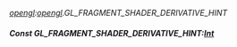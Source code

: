 _[opengl](../../modules/opengl/opengl-module.md):[opengl](../../modules/opengl/opengl-module.md).GL\_FRAGMENT\_SHADER\_DERIVATIVE\_HINT_
##### Const GL\_FRAGMENT\_SHADER\_DERIVATIVE\_HINT:[Int](../../modules/wonkey/wonkey-types-int.md)

